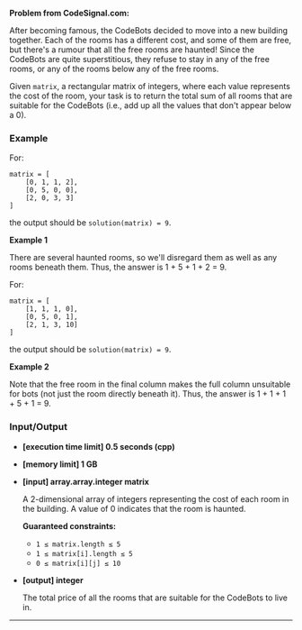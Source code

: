 **Problem from CodeSignal.com:**

After becoming famous, the CodeBots decided to move into a new building together. Each of the rooms has a different cost, and some of them are free, but there's a rumour that all the free rooms are haunted! Since the CodeBots are quite superstitious, they refuse to stay in any of the free rooms, or any of the rooms below any of the free rooms.

Given `matrix`, a rectangular matrix of integers, where each value represents the cost of the room, your task is to return the total sum of all rooms that are suitable for the CodeBots (i.e., add up all the values that don't appear below a 0).

### Example

For:

```plaintext
matrix = [
    [0, 1, 1, 2], 
    [0, 5, 0, 0], 
    [2, 0, 3, 3]
]
```

the output should be `solution(matrix) = 9`.

**Example 1**

There are several haunted rooms, so we'll disregard them as well as any rooms beneath them. Thus, the answer is 1 + 5 + 1 + 2 = 9.

For:

```plaintext
matrix = [
    [1, 1, 1, 0], 
    [0, 5, 0, 1], 
    [2, 1, 3, 10]
]
```

the output should be `solution(matrix) = 9`.

**Example 2**

Note that the free room in the final column makes the full column unsuitable for bots (not just the room directly beneath it). Thus, the answer is 1 + 1 + 1 + 5 + 1 = 9.

### Input/Output

- **[execution time limit] 0.5 seconds (cpp)**
- **[memory limit] 1 GB**
- **[input] array.array.integer matrix**

    A 2-dimensional array of integers representing the cost of each room in the building. A value of 0 indicates that the room is haunted.

    **Guaranteed constraints:**
    - `1 ≤ matrix.length ≤ 5`
    - `1 ≤ matrix[i].length ≤ 5`
    - `0 ≤ matrix[i][j] ≤ 10`

- **[output] integer**

    The total price of all the rooms that are suitable for the CodeBots to live in.

---